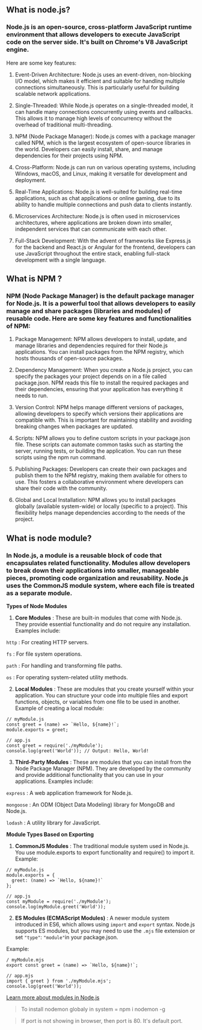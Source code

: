## What is node.js?
### Node.js is an open-source, cross-platform JavaScript runtime environment that allows developers to execute JavaScript code on the server side. It's built on Chrome's V8 JavaScript engine.
Here are some key features:
1. Event-Driven Architecture: Node.js uses an event-driven, non-blocking I/O model, which makes it efficient and suitable for handling multiple connections simultaneously. This is particularly useful for building scalable network applications.

2. Single-Threaded: While Node.js operates on a single-threaded model, it can handle many connections concurrently using events and callbacks. This allows it to manage high levels of concurrency without the overhead of traditional multi-threading.

3. NPM (Node Package Manager): Node.js comes with a package manager called NPM, which is the largest ecosystem of open-source libraries in the world. Developers can easily install, share, and manage dependencies for their projects using NPM.

4. Cross-Platform: Node.js can run on various operating systems, including Windows, macOS, and Linux, making it versatile for development and deployment.

4. Real-Time Applications: Node.js is well-suited for building real-time applications, such as chat applications or online gaming, due to its ability to handle multiple connections and push data to clients instantly.

5. Microservices Architecture: Node.js is often used in microservices architectures, where applications are broken down into smaller, independent services that can communicate with each other.

6. Full-Stack Development: With the advent of frameworks like Express.js for the backend and React.js or Angular for the frontend, developers can use JavaScript throughout the entire stack, enabling full-stack development with a single language.



## What is NPM ?
### NPM (Node Package Manager) is the default package manager for Node.js. It is a powerful tool that allows developers to easily manage and share packages (libraries and modules) of reusable code. Here are some key features and functionalities of NPM:

1. Package Management: NPM allows developers to install, update, and manage libraries and dependencies required for their Node.js applications. You can install packages from the NPM registry, which hosts thousands of open-source packages.

2. Dependency Management: When you create a Node.js project, you can specify the packages your project depends on in a file called package.json. NPM reads this file to install the required packages and their dependencies, ensuring that your application has everything it needs to run.

3. Version Control: NPM helps manage different versions of packages, allowing developers to specify which versions their applications are compatible with. This is important for maintaining stability and avoiding breaking changes when packages are updated.

4. Scripts: NPM allows you to define custom scripts in your package.json file. These scripts can automate common tasks such as starting the server, running tests, or building the application. You can run these scripts using the npm run <script-name> command.

5. Publishing Packages: Developers can create their own packages and publish them to the NPM registry, making them available for others to use. This fosters a collaborative environment where developers can share their code with the community.

6. Global and Local Installation: NPM allows you to install packages globally (available system-wide) or locally (specific to a project). This flexibility helps manage dependencies according to the needs of the project.

## What is node module?
### In Node.js, a module is a reusable block of code that encapsulates related functionality. Modules allow developers to break down their applications into smaller, manageable pieces, promoting code organization and reusability. Node.js uses the CommonJS module system, where each file is treated as a separate module.


**Types of Node Modules**

1. __Core Modules__ : These are built-in modules that come with Node.js. They provide essential functionality and do not require any installation. Examples include:

`http` : For creating HTTP servers.

`fs` : For file system operations.

`path` : For handling and transforming file paths.

`os` : For operating system-related utility methods.

2. __Local Modules__ : These are modules that you create yourself within your application. You can structure your code into multiple files and export functions, objects, or variables from one file to be used in another.
Example of creating a local module:

```
// myModule.js
const greet = (name) => `Hello, ${name}!`;
module.exports = greet;

// app.js
const greet = require('./myModule');
console.log(greet('World')); // Output: Hello, World!
```

3. __Third-Party Modules__ : These are modules that you can install from the Node Package Manager (NPM). They are developed by the community and provide additional functionality that you can use in your applications. Examples include:

`express` : A web application framework for Node.js.

`mongoose` : An ODM (Object Data Modeling) library for MongoDB and Node.js.

`lodash` : A utility library for JavaScript.

**Module Types Based on Exporting**

1. __CommonJS Modules__ : The traditional module system used in Node.js. You use module.exports to export functionality and require() to import it.
Example:

```
// myModule.js
module.exports = {
  greet: (name) => `Hello, ${name}!`
};

// app.js
const myModule = require('./myModule');
console.log(myModule.greet('World'));
```

2. __ES Modules (ECMAScript Modules)__ : A newer module system introduced in ES6, which allows using `import` and `export` syntax. Node.js supports ES modules, but you may need to use the `.mjs` file extension or set `"type"`: `"module"`in your package.json.

Example:

```
/ myModule.mjs
export const greet = (name) => `Hello, ${name}!`;

// app.mjs
import { greet } from './myModule.mjs';
console.log(greet('World'));
```

[Learn more about modules in Node.js](https://nodejs.org/api/modules.html)

> To install nodemon globaly in system = npm i nodemon -g

> If port is not showing in browser, then port is 80. It's default port.